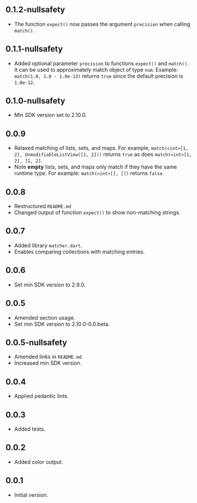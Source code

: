 ## 0.1.2-nullsafety

- The function `expect()` now passes the argument `precision` when calling `match()`.

## 0.1.1-nullsafety

- Added optional parameter `precision` to functions `expect()` and `match()`.
  It can be used to approximately match object of type `num`.
  Example: `match(1.0, 1.0 - 1.0e-13)` returns `true` since the default precision is `1.0e-12`.

## 0.1.0-nullsafety

- Min SDK version set to 2.10.0.

## 0.0.9

- Relaxed matching of lists, sets, and maps. For example,
 `match(<int>[1, 2], UnmodifiableListView([1, 2]))` returns `true` as does `match(<int>[1, 2], [1, 2]`.
- Note **empty** lists, sets, and maps only match if they have the same runtime type.
  For example: `match(<int>[], [])` returns `false`.

## 0.0.8

- Restructured `README.md`
- Changed output of function `expect()` to show non-matching strings.

## 0.0.7

- Added library `matcher.dart`.
- Enables comparing collections with matching entries.

## 0.0.6

- Set min SDK version to 2.9.0.

## 0.0.5

- Amended section usage.
- Set min SDK version to 2.10.0-0.0.beta.

## 0.0.5-nullsafety

- Amended links in `README.md`.
- Increased min SDK version.

## 0.0.4

- Applied pedantic lints.

## 0.0.3

- Added tests.

## 0.0.2

- Added color output.

## 0.0.1

- Initial version.